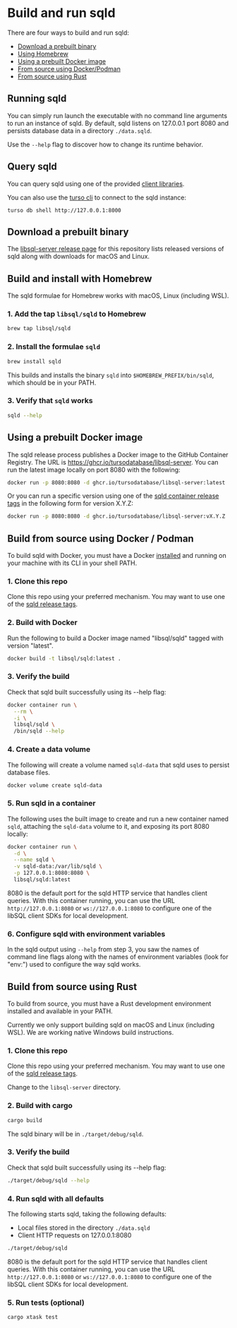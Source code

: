# Build and run sqld

There are four ways to build and run sqld:

- [Download a prebuilt binary](#download-a-prebuilt-binary)
- [Using Homebrew](#build-and-install-with-homebrew)
- [Using a prebuilt Docker image](#using-a-prebuilt-docker-image)
- [From source using Docker/Podman](#build-from-source-using-docker--podman)
- [From source using Rust](#build-from-source-using-rust)

## Running sqld

You can simply run launch the executable with no command line arguments to run
an instance of sqld. By default, sqld listens on 127.0.0.1 port 8080 and
persists database data in a directory `./data.sqld`.

Use the `--help` flag to discover how to change its runtime behavior.

## Query sqld

You can query sqld using one of the provided [client
libraries](../#client-libraries).

You can also use the [turso cli](https://docs.turso.tech/reference/turso-cli) to connect to the sqld instance:
```
turso db shell http://127.0.0.1:8000    
```

## Download a prebuilt binary

The [libsql-server release page](https://github.com/tursodatabase/libsql/releases) for this repository lists released versions of sqld
along with downloads for macOS and Linux.

## Build and install with Homebrew

The sqld formulae for Homebrew works with macOS, Linux (including WSL).

### 1. Add the tap `libsql/sqld` to Homebrew

```bash
brew tap libsql/sqld
```

### 2. Install the formulae `sqld`

```bash
brew install sqld
```

This builds and installs the binary `sqld` into `$HOMEBREW_PREFIX/bin/sqld`,
which should be in your PATH.

### 3. Verify that `sqld` works

```bash
sqld --help
```

## Using a prebuilt Docker image

The sqld release process publishes a Docker image to the GitHub Container
Registry. The URL is https://ghcr.io/tursodatabase/libsql-server. You can run the latest image locally
on port 8080 with the following:

```bash
docker run -p 8080:8080 -d ghcr.io/tursodatabase/libsql-server:latest
```

Or you can run a specific version using one of the [sqld container release
tags] in the following form for version X.Y.Z:

```bash
docker run -p 8080:8080 -d ghcr.io/tursodatabase/libsql-server:vX.Y.Z
```

## Build from source using Docker / Podman

To build sqld with Docker, you must have a Docker [installed] and running on
your machine with its CLI in your shell PATH.

[installed]: https://docs.docker.com/get-docker/

### 1. Clone this repo

Clone this repo using your preferred mechanism. You may want to use one of the
[sqld release tags].

### 2. Build with Docker

Run the following to build a Docker image named "libsql/sqld" tagged with
version "latest".

```bash
docker build -t libsql/sqld:latest .
```

### 3. Verify the build

Check that sqld built successfully using its --help flag:

```bash
docker container run \
  --rm \
  -i \
  libsql/sqld \
  /bin/sqld --help
```

### 4. Create a data volume

The following will create a volume named `sqld-data` that sqld uses to persist
database files.

```bash
docker volume create sqld-data
```

### 5. Run sqld in a container

The following uses the built image to create and run a new container named
`sqld`, attaching the `sqld-data` volume to it, and exposing its port 8080
locally:

```bash
docker container run \
  -d \
  --name sqld \
  -v sqld-data:/var/lib/sqld \
  -p 127.0.0.1:8080:8080 \
  libsql/sqld:latest
```

8080 is the default port for the sqld HTTP service that handles client queries.
With this container running, you can use the URL `http://127.0.0.1:8080` or
`ws://127.0.0.1:8080` to configure one of the libSQL client SDKs for local
development.

### 6. Configure sqld with environment variables

In the sqld output using `--help` from step 3, you saw the names of command line
flags along with the names of environment variables (look for "env:") used to
configure the way sqld works.

## Build from source using Rust

To build from source, you must have a Rust development environment installed and
available in your PATH.

Currently we only support building sqld on macOS and Linux (including WSL). We
are working native Windows build instructions.

### 1. Clone this repo

Clone this repo using your preferred mechanism. You may want to use one of the
[sqld release tags].

Change to the `libsql-server` directory.

### 2. Build with cargo

```bash
cargo build
```

The sqld binary will be in `./target/debug/sqld`.

### 3. Verify the build

Check that sqld built successfully using its --help flag:

```bash
./target/debug/sqld --help
```

### 4. Run sqld with all defaults

The following starts sqld, taking the following defaults:

- Local files stored in the directory `./data.sqld`
- Client HTTP requests on 127.0.0.1:8080

```bash
./target/debug/sqld
```

8080 is the default port for the sqld HTTP service that handles client queries.
With this container running, you can use the URL `http://127.0.0.1:8080` or
`ws://127.0.0.1:8080` to configure one of the libSQL client SDKs for local
development.

### 5. Run tests (optional)

```console
cargo xtask test
```


[sqld releases page]: https://github.com/libsql/sqld/releases
[sqld container release tags]: https://github.com/libsql/sqld/pkgs/container/sqld
[sqld release tags]: https://github.com/libsql/sqld/releases
